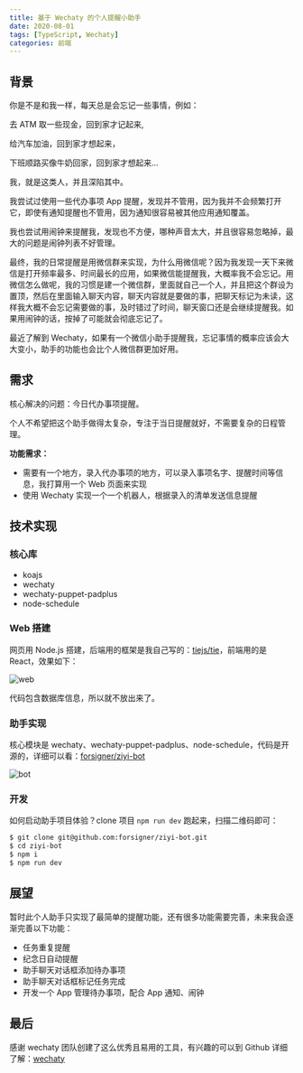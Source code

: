 ```yaml
---
title: 基于 Wechaty 的个人提醒小助手
date: 2020-08-01
tags: [TypeScript, Wechaty]
categories: 前端
---
```


## 背景

你是不是和我一样，每天总是会忘记一些事情，例如：

去 ATM 取一些现金，回到家才记起来,

给汽车加油，回到家才想起来，

下班顺路买像牛奶回家，回到家才想起来...

我，就是这类人，并且深陷其中。

我尝试过使用一些代办事项 App 提醒，发现并不管用，因为我并不会频繁打开它，即使有通知提醒也不管用，因为通知很容易被其他应用通知覆盖。

我也尝试用闹钟来提醒我，发现也不方便，哪种声音太大，并且很容易忽略掉，最大的问题是闹钟列表不好管理。

最终，我的日常提醒是用微信群来实现，为什么用微信呢？因为我发现一天下来微信是打开频率最多、时间最长的应用，如果微信能提醒我，大概率我不会忘记。用微信怎么做呢，我的习惯是建一个微信群，里面就自己一个人，并且把这个群设为置顶，然后在里面输入聊天内容，聊天内容就是要做的事，把聊天标记为未读，这样我大概不会忘记需要做的事，及时错过了时间，聊天窗口还是会继续提醒我。如果用闹钟的话，按掉了可能就会彻底忘记了。

最近了解到 Wechaty，如果有一个微信小助手提醒我，忘记事情的概率应该会大大变小，助手的功能也会比个人微信群更加好用。

## 需求

核心解决的问题：今日代办事项提醒。

个人不希望把这个助手做得太复杂，专注于当日提醒就好，不需要复杂的日程管理。

**功能需求：**

- 需要有一个地方，录入代办事项的地方，可以录入事项名字、提醒时间等信息，我打算用一个 Web 页面来实现
- 使用 Wechaty 实现一个一个机器人，根据录入的清单发送信息提醒

## 技术实现

### 核心库

- koajs
- wechaty
- wechaty-puppet-padplus
- node-schedule

### Web 搭建

网页用 Node.js 搭建，后端用的框架是我自己写的：[tiejs/tie](https://github.com/tiejs/tie)，前端用的是 React，效果如下：

![web](http://forsigner.com/images/wechaty/task-web.png)

代码包含数据库信息，所以就不放出来了。

### 助手实现

核心模块是 wechaty、wechaty-puppet-padplus、node-schedule，代码是开源的，详细可以看：[forsigner/ziyi-bot](https://github.com/forsigner/ziyi-bot)

![bot](http://forsigner.com/images/wechaty/bot.jpeg)

### 开发

如何启动助手项目体验？clone 项目 `npm run dev` 跑起来，扫描二维码即可：

```bash
$ git clone git@github.com:forsigner/ziyi-bot.git
$ cd ziyi-bot
$ npm i
$ npm run dev
```

## 展望

暂时此个人助手只实现了最简单的提醒功能，还有很多功能需要完善，未来我会逐渐完善以下功能：

- 任务重复提醒
- 纪念日自动提醒
- 助手聊天对话框添加待办事项
- 助手聊天对话框标记任务完成
- 开发一个 App 管理待办事项，配合 App 通知、闹钟

## 最后

感谢 wechaty 团队创建了这么优秀且易用的工具，有兴趣的可以到 Github 详细了解：[wechaty](https://github.com/wechaty/wechaty)
